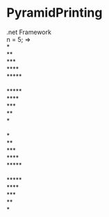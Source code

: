 # PyramidPrinting
.net Framework <br>
n = 5; =>
<br>
\* <br>
** <br>
*** <br>
**** <br>
***** <br>
<br>
***** <br>
**** <br> 
*** <br>
** <br>
\* <br>
<br>
   \* <br>
   ** <br>
  *** <br>
 **** <br>
***** <br>
<br>
***** <br>
 **** <br>
  *** <br>
   ** <br>
    \* <br>
